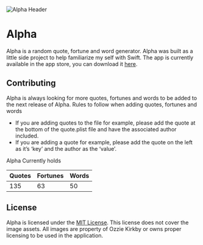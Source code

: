 ![Alpha Header](http://i.imgur.com/5ftUYKA.jpg)

Alpha
============

Alpha is a random quote, fortune and word generator. Alpha was built as a little side project to help familiarize my self with Swift. The app is currently available in the app store, you can download it [here](https://itunes.apple.com/us/app/alpha-random-quotes-fortunes/id906520811).

## Contributing

Alpha is always looking for more quotes, fortunes and words to be added to the next release of Alpha. Rules to follow when adding quotes, fortunes and words

- If you are adding quotes to the file for example, please add the quote at the bottom of the quote.plist file and have the associated author included.
- If you are adding a quote for example, please add the quote on the left as it’s ‘key’ and the author as the ‘value’.

Alpha Currently holds

| Quotes  | Fortunes | Words |
| ------------- | ------------- | ------------- |
| 135  | 63  | 50 |

## License

Alpha is licensed under the [MIT License](https://github.com/kirkbyo/Alpha/blob/master/LICENSE.md). This license does not cover the image assets. All images are property of Ozzie Kirkby or owns proper licensing to be used in the application. 